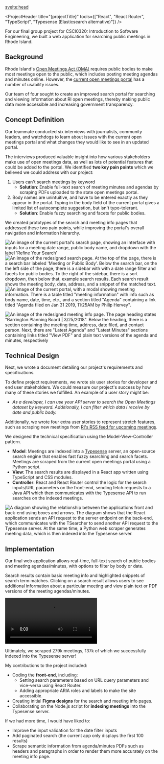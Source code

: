 <script>
    import Video from '../components/Video.svelte';
    import Image from '../components/Image.svelte';
    import MediaSection from '../components/MediaSection.svelte';
    import ProjectHeader from '../components/ProjectHeader.svelte';

    import searchPageBeforeImage from '$lib/assets/open-meetings/search-page-before.png'
    import searchPageAfterImage from '$lib/assets/open-meetings/search-page-after.png'
    import meetingInfoBeforeImage from '$lib/assets/open-meetings/meeting-info-before.png'
    import meetingInfoAfterImage from '$lib/assets/open-meetings/meeting-info-after.png'
    import systemDiagramImage from '$lib/assets/open-meetings/system-diagram.png'
    import appDemoVideo from '$lib/assets/open-meetings/app-demo.mp4'

    const projectTitle = "Rhode Island Open Meetings"
</script>

<svelte:head>

<title>{projectTitle}</title>
<meta name="description" content="This is where the description goes for SEO" />
</svelte:head>

<ProjectHeader
title="{projectTitle}"
tools={["React", "React Router", "TypeScript", "Typesense (Elasticsearch alternative)"]}
/>

For our final group project for CSCI0320: Introduction to Software Engineering,
we built a web application for searching public meetings in Rhode Island.

## Background

Rhode Island's [Open Meetings Act (OMA)](http://webserver.rilegislature.gov//Statutes/TITLE42/42-46/INDEX.htm) requires public bodies to make most meetings open to the public, which
includes posting meeting agendas and minutes online. However, the [current
open meetings portal](https://opengov.sos.ri.gov/openmeetings) has a number
of usability issues.

Our team of four sought to create an improved search portal for searching
and viewing information about RI open meetings, thereby making public data more
accessible and increasing government transparency.

## Concept Definition

Our teammate conducted six interviews with journalists, community
leaders, and watchdogs to learn about issues with the current open
meetings portal and what changes they would like to see in an updated portal.

The interviews produced valuable insight into how various stakeholders
make use of open meetings data, as well as lots of potential features that
could be added to the portal. We identified **two key pain points** which
we believed we could address with our project:

1. Users can't search meetings by keyword
   - **Solution**: Enable full-text search of meeting minutes and agendas
     by scraping PDFs uploaded to the state open meetings portal.
2. Body names are unintuitive, and have to be entered exactly
   as they appear in the portal. Typing in the body field of the current
   portal gives a limited list of autocomplete suggestion, but isn't typo-tolerant.
   - **Solution**: Enable fuzzy searching and facets for public bodies.

We created prototypes of the search and meeting info pages that addressed
these two pain points, while improving the portal's overall navigation
and information hierarchy.

<MediaSection>
<Image 
    src={searchPageBeforeImage} 
    caption="The current search page."
    alt="An image of the current portal's search page, showing an interface
    with inputs for a meeting date range, public body name, and dropdown
    with the label 'Refine Your Search'" 
/>
<Image 
    src={searchPageAfterImage} 
    caption="An initial redesign of the search page."
    alt="An image of the redesigned search page. At the top of the page, 
    there is a search bar labeled 'Meeting or Public Body'. Below the 
    search bar, on the the left side of the page, there is a sidebar with
    with a date range filter and facets for public bodies. To the right 
    of the sidebar, there is a sort dropdown, then below that, example
    search results. Each search result shows the meeting body, date, address, 
    and a snippet of the matched text." 
/>
</MediaSection>

<MediaSection>
<Image 
    src={meetingInfoBeforeImage} 
    caption="The current meeting info display."
    alt='An image of the current portal, with a modal showing meeting information.
    There is a table titled "meeting information" with info such as body name, 
    date, time, etc., and a section titled "Agenda" containing a link titled
    "Agenda filed on Jan 31 2019, 11:25AM by Philip Hervey".'
/>

<Image 
    src={meetingInfoAfterImage} 
    caption="An initial redesign of the meeting info page."
    alt='An image of the redesigned meeting info page. The page heading states
    "Barrington Planning Board | 3/25/2018". Below the heading, there is a section
    containing the meeting time, address, date filed, and contact person. Next, 
    there are "Latest Agenda" and "Latest Minutes" sections containing links 
    titled "View PDF" and plain text versions of the agenda and minutes, respectively'
/>
</MediaSection>

<!---
Improve information hiearchy, offer snippets for search results.
-->

## Technical Design

Next, we wrote a document detailing our project's requirements and specifications.

To define project requirements, we wrote six user stories for developer
and end user stakeholders. We could measure our project's success by how many of
these stories we fulfilled. An example of a user story might be:

- _As a developer,
  I can use your API server to search the Open Meetings dataset by keyword.
  Additionally, I can filter which data I receive by date and public body._

Additionally, we wrote four extra user stories to
represent stretch features, such as scraping new meetings from [RI's RSS feed
for upcoming meetings](https://opengov.sos.ri.gov/RSSFeed/Rss?feedType=1&entityID=0&filter1=&filter2=&Keywords=&FromDate=&ToDate=&RefineSearch=1&PublicBodies=).

We designed the technical specification using the Model-View-Controller
pattern.

- **Model**: Meetings are indexed into a [Typesense](https://typesense.org) server,
  an open-source search engine that enables fast fuzzy searching and search facets.
  Meetings are scraped from the current open meetings portal using a Python script.
- **View**: The search results are displayed in a React app written using
  TypeScript and CSS modules.
- **Controller**: React and React Router control the logic for the
  search inputs/URL parameters on the front-end, sending fetch requests to a Java
  API which then communicates with the Typesense API to run searches on the indexed meetings.

<Image 
    src={systemDiagramImage} 
    caption="A simple system design diagram of our web application. (TSearcher is the Java class which searches meetings using Typesense's Java API client)."
    alt="A diagram showing the relationship between the applications front and back-end
    using boxes and arrows. The diagram shows that the React application sends an
    API request to the server endpoint on the back-end, which communicates
    with the TSearcher to send another API request to the Typesense server. At
    the same time, a Python web scraper generates meeting data, which is then 
    indexed into the Typesense server."
/>

## Implementation

Our final web application allows real-time, full-text search of public bodies
and meeting agendas/minutes, with options to filter by body or date.

Search results contain basic meeting info and highlighted snippets of search
term matches. Clicking on a search result allows users to see additional information about a
particular meeting and view plain text or PDF versions of the meeting
agendas/minutes.

<Video
src={appDemoVideo}
caption="Using the final product to search and view details of meetings 
about standardized testing."
alt='The user types "standardized testing" in the search bar, which
automatically return 140 results. Next, the user filters the results by "Cranston
School Committee", before switching the filter back to "All bodies". After that,
the user filters for meetings between August 1, 2020 and February 1, 2021, which
narrows the search down to three results. Then, the user clicks on the first 
search result, which brings them to a meeting info page for a Portsmouth School 
Committeee meeting held on November 11, 2020. The user scrolls through the page, 
clicking on the PDF links for both the latest meeting agenda and minutes. Finally,
the user clicks the "Back to search" link, which brings the user back to the previous
search page containing three results.'
/>

Ultimately, we scraped 279k meetings, 137k of which we successfully indexed into
the Typesense server!

My contributions to the project included:

- Coding the **front-end**, including:
  - Setting search parameters based on URL query parameters and vice-versa using
    React Router.
  - Adding appropriate ARIA roles and labels to make the site accessible.
- Creating initial **Figma designs** for the search and meeting info pages.
- Collaborating on the Node.js script for **indexing meetings** into
  the Typesense server.

If we had more time, I would have liked to:

- Improve the input validation for the date filter inputs
- Add paginated search (the current app only displays the first 100 results)
- Scrape semantic information from agenda/minutes PDFs such as headers and paragraphs
  in order to render them more accurately on the meeting info page.

<!-- We researched which technologies we wanted to use to fulfill these user
stories, settling on Python for scraping meetings, React for the front-end,
and Java and a search engine called [Typesense](https://typesense.org/)
for the back-end. -->
